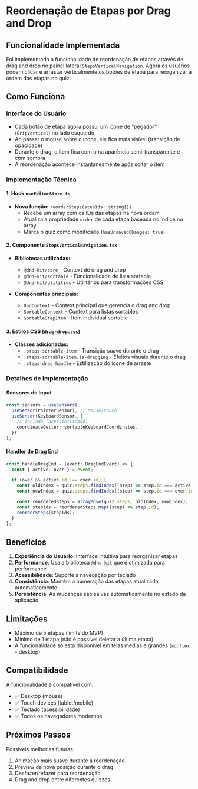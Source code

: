 # Reordenação de Etapas por Drag and Drop

## Funcionalidade Implementada

Foi implementada a funcionalidade de reordenação de etapas através de drag and drop no painel lateral `StepsVerticalNavigation`. Agora os usuários podem clicar e arrastar verticalmente os botões de etapa para reorganizar a ordem das etapas no quiz.

## Como Funciona

### Interface do Usuário

- Cada botão de etapa agora possui um ícone de "pegador" (`GripVertical`) no lado esquerdo
- Ao passar o mouse sobre o ícone, ele fica mais visível (transição de opacidade)
- Durante o drag, o item fica com uma aparência semi-transparente e com sombra
- A reordenação acontece instantaneamente após soltar o item

### Implementação Técnica

#### 1. Hook `useEditorStore.ts`

- **Nova função:** `reorderSteps(stepIds: string[])`
  - Recebe um array com os IDs das etapas na nova ordem
  - Atualiza a propriedade `order` de cada etapa baseada no índice no array
  - Marca o quiz como modificado (`hasUnsavedChanges: true`)

#### 2. Componente `StepsVerticalNavigation.tsx`

- **Bibliotecas utilizadas:**

  - `@dnd-kit/core` - Context de drag and drop
  - `@dnd-kit/sortable` - Funcionalidade de lista sortable
  - `@dnd-kit/utilities` - Utilitários para transformações CSS

- **Componentes principais:**
  - `DndContext` - Context principal que gerencia o drag and drop
  - `SortableContext` - Context para listas sortables
  - `SortableStepItem` - Item individual sortable

#### 3. Estilos CSS (`drag-drop.css`)

- **Classes adicionadas:**
  - `.steps-sortable-item` - Transição suave durante o drag
  - `.steps-sortable-item.is-dragging` - Efeitos visuais durante o drag
  - `.steps-drag-handle` - Estilização do ícone de arraste

### Detalhes de Implementação

#### Sensores de Input

```typescript
const sensors = useSensors(
  useSensor(PointerSensor), // Mouse/touch
  useSensor(KeyboardSensor, {
    // Teclado (acessibilidade)
    coordinateGetter: sortableKeyboardCoordinates,
  })
);
```

#### Handler de Drag End

```typescript
const handleDragEnd = (event: DragEndEvent) => {
  const { active, over } = event;

  if (over && active.id !== over.id) {
    const oldIndex = quiz.steps.findIndex((step) => step.id === active.id);
    const newIndex = quiz.steps.findIndex((step) => step.id === over.id);

    const reorderedSteps = arrayMove(quiz.steps, oldIndex, newIndex);
    const stepIds = reorderedSteps.map((step) => step.id);
    reorderSteps(stepIds);
  }
};
```

## Benefícios

1. **Experiência do Usuário**: Interface intuitiva para reorganizar etapas
2. **Performance**: Usa a biblioteca `@dnd-kit` que é otimizada para performance
3. **Acessibilidade**: Suporte a navegação por teclado
4. **Consistência**: Mantém a numeração das etapas atualizada automaticamente
5. **Persistência**: As mudanças são salvas automaticamente no estado da aplicação

## Limitações

- Máximo de 5 etapas (limite do MVP)
- Mínimo de 1 etapa (não é possível deletar a última etapa)
- A funcionalidade só está disponível em telas médias e grandes (`md:flex` - desktop)

## Compatibilidade

A funcionalidade é compatível com:

- ✅ Desktop (mouse)
- ✅ Touch devices (tablet/mobile)
- ✅ Teclado (acessibilidade)
- ✅ Todos os navegadores modernos

## Próximos Passos

Possíveis melhorias futuras:

1. Animação mais suave durante a reordenação
2. Preview da nova posição durante o drag
3. Desfazer/refazer para reordenação
4. Drag and drop entre diferentes quizzes
